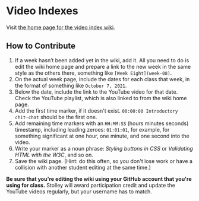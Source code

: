 # Video Indexes

Visit [the home page for the video index wiki](wiki).

## How to Contribute

1. If a week hasn’t been added yet in the wiki, add it. All you need to do is edit the wiki home
   page and prepare a link to the new week in the same style as the others there, something like
   `[Week Eight](week-08)`.
2. On the actual week page, include the dates for each class that week, in the format of something
   like `October 7, 2021`.
3. Below the date, include the link to the YouTube video for that date. Check the YouTube playlist,
   which is also linked to from the wiki home page.
4. Add the first time marker, if it doesn't exist. `00:00:00 Introductory chit-chat` should be the
   first one.
5. Add remaining time markers with an `HH:MM:SS` (hours minutes seconds) timestamp, including
   leading zeroes: `01:01:01`, for example, for something significant at one hour, one minute, and
   one second into the video.
6. Write your marker as a noun phrase: *Styling buttons in CSS* or *Validating HTML with the W3C*,
   and so on.
7. Save the wiki page. (Hint: do this often, so you don't lose work or have a collision with
   another student editing at the same time.)

**Be sure that you're editing the wiki using your GitHub account that you're using for class.**
Stolley will award participation credit and update the YouTube videos regularly, but your username
has to match.
